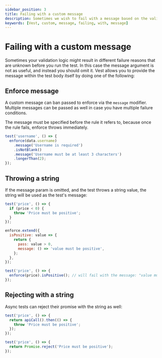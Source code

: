 ```yaml
---
sidebar_position: 3
title: Failing with a custom message
description: Sometimes we wish to fail with a message based on the validation result. Here's how we can do this.
keywords: [Vest, custom, message, failing, with, message]
---
```


# Failing with a custom message

Sometimes your validation logic might result in different failure reasons that are unknown before you run the test. In this case the message argument is not as useful, and instead you should omit it. Vest allows you to provide the message within the test body itself by doing one of the following:

## Enforce message

A custom message can ban passed to enforce via the `message` modifier. Multiple messages can be passed as well in case you have multiple failure conditions.

The message must be specified before the rule it refers to, because once the rule fails, enforce throws immediately.

```js
test('username', () => {
  enforce(data.username)
    .message('Username is required')
    .isNotBlank()
    .message('Username must be at least 3 characters')
    .longerThan(2);
});
```

## Throwing a string

If the message param is omitted, and the test throws a string value, the string will be used as the test's message:

```js
test('price', () => {
  if (price < 0) {
    throw 'Price must be positive';
  }
});
```

```js
enforce.extend({
  isPositive: value => {
    return {
      pass: value > 0,
      message: () => 'value must be positive',
    };
  },
});

test('price', () => {
  enforce(price).isPositive(); // will fail with the message: "value must be positive"
});
```

## Rejecting with a string

Async tests can reject their promise with the string as well:

```js
test('price', () => {
  return apiCall().then(() => {
    throw 'Price must be positive';
  });
});

test('price', () => {
  return Promise.reject('Price must be positive');
});
```
